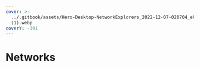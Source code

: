 ```yaml
---
cover: >-
  ../.gitbook/assets/Hero-Desktop-NetworkExplorers_2022-12-07-020704_ehza
  (1).webp
coverY: -391
---
```


# Networks

